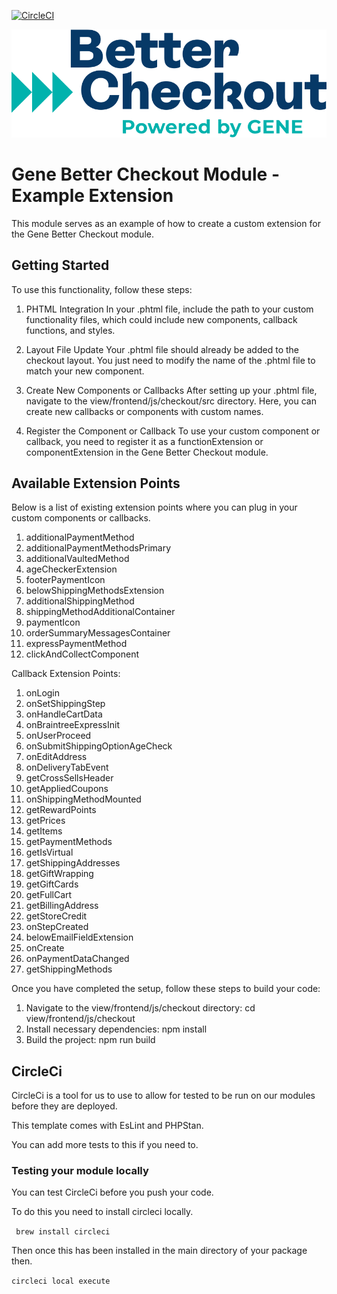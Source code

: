 [![CircleCI](https://dl.circleci.com/status-badge/img/gh/genecommerce/better-checkout-new-module-template/tree/main.svg?style=svg&circle-token=CCIPRJ_MyaGqRZPJU9B3scfCpNUet_ba0218df02ddad960a21e0b7f421435d4e364ebe)](https://dl.circleci.com/status-badge/redirect/gh/genecommerce/better-checkout-new-module-template/tree/main)


![Better Checkout Powered by GENE](./assets/logo.svg)

# Gene Better Checkout Module - Example Extension

This module serves as an example of how to create a custom extension for the Gene Better Checkout module.

## Getting Started
To use this functionality, follow these steps:

1. PHTML Integration
In your .phtml file, include the path to your custom functionality files, which could include new components, callback functions, and styles.

2. Layout File Update
Your .phtml file should already be added to the checkout layout. You just need to modify the name of the .phtml file to match your new component.

3. Create New Components or Callbacks
After setting up your .phtml file, navigate to the view/frontend/js/checkout/src directory. Here, you can create new callbacks or components with custom names.

4. Register the Component or Callback
To use your custom component or callback, you need to register it as a functionExtension or componentExtension in the Gene Better Checkout module.

## Available Extension Points
Below is a list of existing extension points where you can plug in your custom components or callbacks.

1. additionalPaymentMethod
2. additionalPaymentMethodsPrimary
3. additionalVaultedMethod
4. ageCheckerExtension
5. footerPaymentIcon
6. belowShippingMethodsExtension
7. additionalShippingMethod
8. shippingMethodAdditionalContainer
9. paymentIcon
10. orderSummaryMessagesContainer
11. expressPaymentMethod
12. clickAndCollectComponent

Callback Extension Points:
1. onLogin
2. onSetShippingStep
3. onHandleCartData
4. onBraintreeExpressInit
5. onUserProceed
6. onSubmitShippingOptionAgeCheck
7. onEditAddress
8. onDeliveryTabEvent
9. getCrossSellsHeader
10. getAppliedCoupons
11. onShippingMethodMounted
12. getRewardPoints
13. getPrices
14. getItems
15. getPaymentMethods
16. getIsVirtual
17. getShippingAddresses
18. getGiftWrapping
19. getGiftCards
20. getFullCart
21. getBillingAddress
22. getStoreCredit
23. onStepCreated
24. belowEmailFieldExtension
25. onCreate
26. onPaymentDataChanged
27. getShippingMethods

Once you have completed the setup, follow these steps to build your code:

1. Navigate to the view/frontend/js/checkout directory:
cd view/frontend/js/checkout
2. Install necessary dependencies:
npm install
3. Build the project:
npm run build

## CircleCi

CircleCi is a tool for us to use to allow for tested to be run on our modules before they are deployed.

This template comes with EsLint and PHPStan.

You can add more tests to this if you need to.


### Testing your module locally

You can test CircleCi before you push your code.

To do this you need to install circleci locally.

``` brew install circleci```

Then once this has been installed in the main directory of your package then.

```circleci local execute```